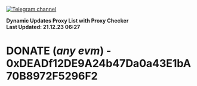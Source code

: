 [![Telegram channel](https://img.shields.io/endpoint?url=https://runkit.io/damiankrawczyk/telegram-badge/branches/master?url=https://t.me/n4z4v0d)](https://t.me/n4z4v0d) 

**Dynamic Updates Proxy List with Proxy Checker**  
**Last Updated: 21.12.23 06:27**

# DONATE (_any evm_) - 0xDEADf12DE9A24b47Da0a43E1bA70B8972F5296F2
